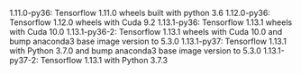 1.11.0-py36: Tensorflow 1.11.0 wheels built with python 3.6
1.12.0-py36: Tensorflow 1.12.0 wheels with Cuda 9.2
1.13.1-py36: Tensorflow 1.13.1 wheels with Cuda 10.0
1.13.1-py36-2: Tensorflow 1.13.1 wheels with Cuda 10.0 and bump anaconda3 base image version to 5.3.0 
1.13.1-py37: Tensorflow 1.13.1 with Python 3.7.0 and bump anaconda3 base image version to 5.3.0 
1.13.1-py37-2: Tensorflow 1.13.1 with Python 3.7.3
